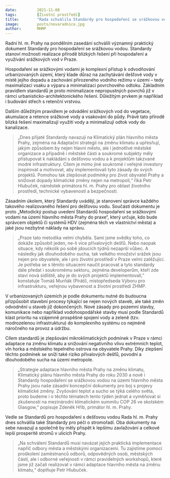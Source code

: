```yaml
---
date:         2021-11-08
tags:         [Životní prostředí]
title:        "Rada schválila Standardy pro hospodaření se srážkovou vodou. Žádné tepelné ostrovy, naopak přirozený vodní režim"
image: 	      posts/novaradnice.jpg
author:       MHMP
---
```


Radní hl. m. Prahy na pondělním zasedání schválili významný praktický dokument Standardy pro hospodaření se srážkovou vodou. Standardy stanoví možnosti realizace přírodě blízkých řešení při hospodaření a využívání srážkových vod v Praze.

Hospodaření se srážkovými vodami je komplexní přístup k odvodňování urbanizovaných území, který klade důraz na zachytávání dešťové vody v místě jejího dopadu a zachování přirozeného vodního režimu v území – tedy maximalizaci vsaku a výparu a minimalizaci povrchového odtoku. Základním pravidlem standardů je proto minimalizace nepropustných povrchů již v rámci urbanisticko-architektonického řešení. Důležitým prvkem je například i budování střech s retenční vrstvou.

Dalším důležitým pravidlem je odvádění srážkových vod do vegetace, akumulace a retence srážkové vody a vsakování do půdy. Právě tato přírodě blízká řešení maximalizují využití vody a minimalizují odtok vody do kanalizace.

> „Dnes přijaté Standardy navazují na Klimatický plán hlavního města Prahy, zejména na Adaptační strategii na změnu klimatu a upřesňují, jakým způsobem by nejen hlavní město, ale i jednotlivé městské organizace a případně i městské části a soukromé subjekty měly přistupovat k nakládání s dešťovou vodou a k projektům takzvané modré infrastruktury. Cílem je mimo jiné soukromé i veřejné investory inspirovat a motivovat, aby implementovali tyto zásady do svých projektů. Pomohou tak zlepšovat podmínky pro život obyvatel Prahy a snižovat dopady klimatické změny nejen na metropoli,“ říká Petr Hlubuček, náměstek primátora hl. m. Prahy pro oblast životního prostředí, technické vybavenosti a bezpečnosti.  

Zásadním úkolem, který Standardy uvádějí, je stanovení správce každého takového realizovaného řešení pro dešťovou vodu. Součástí dokumentu je proto „Metodický postup uvedení Standardů hospodaření se srážkovými vodami na území hlavního města Prahy do praxe“, který určuje, kdo bude správcem objektů či systémů HDV (zejména těch ve vlastnictví města) a jaké jsou nezbytné náklady na správu.

> „Praze tato metodika velmi chyběla. Sami jsme svědky toho, co dokáže způsobit jeden, ne-li více přívalových dešťů. Nebo naopak situace, kdy několik po sobě jdoucích týdnů nezaprší vůbec. A následky jak dlouhodobého sucha, tak velkého množství srážek jsou nejen pro obyvatele, ale i pro životní prostředí v Praze velmi zatěžující. Je potřeba se s těmito situacemi naučit pracovat a tyto standardy dále předat i soukromému sektoru, zejména developerům, kteří zde staví nová sídliště, aby je do svých projektů implementovali,” konstatuje Tomáš Murňák (Piráti), místopředseda Výboru pro infrastrukturu, veřejnou vybavenost a životní prostředí ZHMP.

V urbanizovaných územích je podle dokumentu nutné do budoucna přizpůsobit stavební procesy týkající se nejen nových staveb, ale také změn odvodnění u staveb již dokončených. Nové zásady pro pozemní stavby, komunikace nebo například vodohospodářské stavby musí podle Standardů klást prioritu na vzájemně prospěšné spojení vody a zeleně (tzv. modrozelenou infrastrukturu) do komplexního systému co nejméně náročného na provoz a údržbu.

Cílem standardů je zlepšování mikroklimatických podmínek v Praze v rámci adaptace na změnu klimatu a snižování negativního vlivu extrémních teplot, vln horka a městského tepelného ostrova na obyvatele Prahy. Díky zlepšení těchto podmínek se sníží také riziko přívalových dešťů, povodní a dlouhodobého sucha na území metropole.

> „Strategie adaptace hlavního města Prahy na změnu klimatu, Klimatický plánu hlavního města Prahy do roku 2030 a nově i Standardy hospodaření se srážkovou vodou na území hlavního města Prahy jsou naše zásadní koncepční dokumenty pro boj s projevy klimatické změny. Zvyšování teplot a sucho se týká celého světa, proto budeme i o těchto tématech tento týden jednat a vyměňovat si zkušenosti na mezinárodní klimatickém summitu COP 26 ve skotském Glasgow,“ popisuje Zdeněk Hřib, primátor hl. m. Prahy.  

Vedle se Standardů pro hospodaření s dešťovou vodou Rada hl. m. Prahy dnes schválila také Standardy pro péči o stromořadí. Oba dokumenty na sebe navazují a společně by měly přispět k lepšímu zavlažování a celkové lepší prosperitě stromů v ulicích Prahy.

> „Na schválení Standardů musí navázat jejich praktická implementace napříč odbory města a městskými organizacemi. Tu zajistíme pomocí proškolení zaměstnanců odborů, odpovědných osob, městských částí, ale i odborné veřejnosti v rámci pravidelných workshopů, které jsme již začali realizovat v rámci adaptace hlavního města na změnu klimatu,“ doplňuje Petr Hlubuček.
